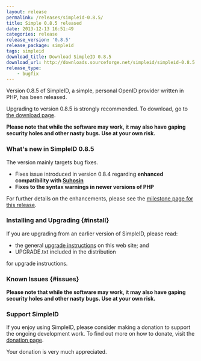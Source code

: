 ```yaml
---
layout: release
permalink: /releases/simpleid-0.8.5/
title: Simple 0.8.5 released
date: 2013-12-13 16:51:49
categories: release
release_version: '0.8.5'
release_package: simpleid
tags: simpleid
download_title: Download SimpleID 0.8.5
download_url: http://downloads.sourceforge.net/simpleid/simpleid-0.8.5.tar.gz
release_type: 
    - bugfix
---
```


Version 0.8.5 of SimpleID, a simple, personal OpenID provider written in PHP, has been released.

Upgrading to version 0.8.5 is strongly recommended.  To download, go to [the download page](/download).

**Please note that while the software may work, it may also have gaping security holes and other nasty bugs. Use at your own risk.**

### What's new in SimpleID 0.8.5

The version mainly targets bug fixes.

- Fixes issue introduced in version 0.8.4 regarding **enhanced compatibility with [Suhosin](http://www.hardened-php.net/suhosin)**
- **Fixes to the syntax warnings in newer versions of PHP**

For further details on the enhancements, please see the [milestone page for this release](http://simpleid.koinic.net/trac/milestone/0.8.5).

### Installing and Upgrading {#install}

If you are upgrading from an earlier version of SimpleID, please read:

- the general [upgrade instructions](http://simpleid.sourceforge.net/documentation/getting-started/upgrading) on this web site; and
- UPGRADE.txt included in the distribution

for upgrade instructions.

### Known Issues {#issues}

**Please note that while the software may work, it may also have gaping security holes and other nasty bugs. Use at your own risk.**

### Support SimpleID

If you enjoy using SimpleID, please consider making a donation to support the
ongoing development work.  To find out more on how to donate, visit
the [donation page](http://simpleid.org/donate).

Your donation is very much appreciated.